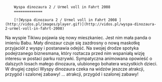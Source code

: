 
        Wyspa dinozaura 2 / Urmel voll in Fahrt 2008 
        =============
        
        [![Wyspa dinozaura 2 / Urmel voll in Fahrt 2008 ](http://vidos.pl/images/player.gif)](http://vidos.pl/wyspa-dinozaura-2-urmel-voll-in-fahrt-2008)
        
        
 Na wyspie Tikiwu pojawia się nowy mieszkaniec. Jest nim mała panda o imieniu Babu. Mały dinozaur czuje się zazdrosny o nową maskotkę przyjaciół z wyspy i postanawia odejść. Na swojej drodze spotyka podejrzanego biznesmana, który roztacza przed nim wspaniałą wizję interesu w postaci parku rozrywki. Sympatyczna animowana opowieść o dalszych losach małego dinozaura, ulubionego bohatera wszystkich dzieci. W drugiej części Wyspy dinozaura czeka na widzów jeszcze  atrakcji, przygód i szalonej zabawy!   ... atrakcji, przygód i szalonej zabawy!
    